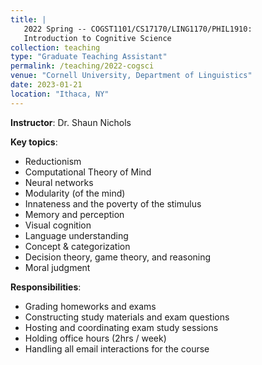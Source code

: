 ```yaml
---
title: |
   2022 Spring -- COGST1101/CS17170/LING1170/PHIL1910:  
   Introduction to Cognitive Science
collection: teaching
type: "Graduate Teaching Assistant"
permalink: /teaching/2022-cogsci
venue: "Cornell University, Department of Linguistics"
date: 2023-01-21
location: "Ithaca, NY"
---
```


**Instructor**: Dr. Shaun Nichols 

**Key topics**: 
- Reductionism
- Computational Theory of Mind
- Neural networks
- Modularity (of the mind)
- Innateness and the poverty of the stimulus
- Memory and perception
- Visual cognition
- Language understanding
- Concept & categorization
- Decision theory, game theory, and reasoning
- Moral judgment

**Responsibilities**: 
- Grading homeworks and exams
- Constructing study materials and exam questions
- Hosting and coordinating exam study sessions
- Holding office hours (2hrs / week)
- Handling all email interactions for the course
